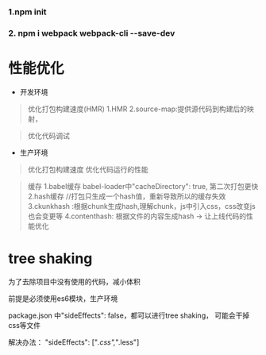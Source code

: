 ### 1.npm init
### 2. npm i webpack webpack-cli --save-dev

# 性能优化

* 开发环境
> 优化打包构建速度(HMR)
> 1.HMR
> 2.source-map:提供源代码到构建后的映射，

> 优化代码调试 

* 生产环境
> 优化打包构建速度
> 优化代码运行的性能


> 缓存 
1.babel缓存  babel-loader中"cacheDirectory": true, 第二次打包更快
2.hash缓存 //打包只生成一个hash值，重新导致所以的缓存失效
3.ckunkhash :根据chunk生成hash,理解chunk，js中引入css，css改变js也会变更等
4.contenthash: 根据文件的内容生成hash -> 让上线代码的性能优化

# tree shaking

为了去除项目中没有使用的代码，减小体积

前提是必须使用es6模块，生产环境 

package.json 中"sideEffects": false，都可以进行tree shaking， 可能会干掉css等文件

解决办法： "sideEffects": ["*.css","*.less"]

```

```